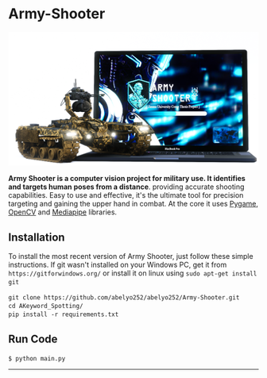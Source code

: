 # Army-Shooter

<p align="center">
  <img src="https://github.com/abelyo252/Army-Shooter/blob/main/resource/PSX_20230601_012726.png">
</p>


**Army Shooter is a computer vision project for military use. It identifies and targets human poses from a distance**.
providing accurate shooting capabilities. Easy to use and effective, it's the ultimate tool for precision targeting and gaining the upper hand in combat.  At the core it uses [Pygame](https://github.com/pygame), [OpenCV](https://github.com/opencv/opencv) and [Mediapipe](https://github.com/google/mediapipe) libraries. 



## Installation
To install the most recent version of Army Shooter, just follow these simple instructions. If git wasn't installed on your Windows PC, get it from `https://gitforwindows.org/` or install it on linux using `sudo apt-get install git` 

`git clone https://github.com/abelyo252/abelyo252/Army-Shooter.git`<br>
`cd AKeyword_Spotting/`<br>
`pip install -r requirements.txt`<br>



## Run Code

`$ python main.py`
<hr>
